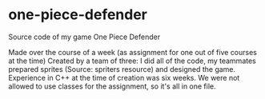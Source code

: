 # one-piece-defender
Source code of my game One Piece Defender

Made over the course of a week (as assignment for one out of five courses at the time)
Created by a team of three: I did all of the code, my teammates prepared sprites (Source: spriters resource) and designed the game.
Experience in C++ at the time of creation was six weeks. We were not allowed to use classes for the assignment, so it's all in one file.
